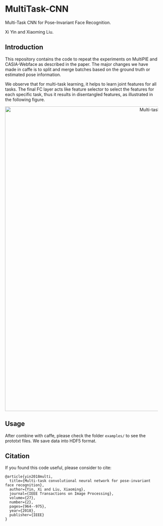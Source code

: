 # MultiTask-CNN
Multi-Task CNN for Pose-Invariant Face Recognition.

Xi Yin and Xiaoming Liu.

## Introduction
This repository contains the code to repeat the experiments on MultiPIE and CASIA-Webface as described in the paper. 
The major changes we have made in caffe is to split and merge batches based on the ground truth or estimated pose information. 

We observe that for multi-task learning, it helps to learn joint features for all tasks. The final FC layer acts like feature selector to select the features for each specific task, thus it results in disentangled features, as illustrated in the following figure.

<p align="center">
<img src="https://github.com/xiyinmsu/MultiTask-CNN/blob/master/imgs/concept.pdf" alt="Multi-task Learning", width="1000px"> 
</p>

## Usage
After combine with caffe, please check the folder `examples/` to see the prototxt files. 
We save data into HDF5 format. 

## Citation
If you found this code useful, please consider to cite:
```
@article{yin2018multi,
  title={Multi-task convolutional neural network for pose-invariant face recognition},
  author={Yin, Xi and Liu, Xiaoming},
  journal={IEEE Transactions on Image Processing},
  volume={27},
  number={2},
  pages={964--975},
  year={2018},
  publisher={IEEE}
}
```
